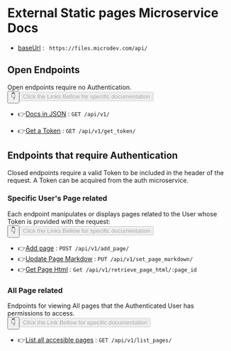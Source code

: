 
# External Static pages Microservice Docs
* [baseUrl](#) : ` https://files.microdev.com/api/`


## Open Endpoints

Open endpoints require no Authentication.<br />
<button class="btn-dark">👇</button><button class=" btn-success" disabled >Click the Links Bellow for specific documentation</button>

* 👉<span class="btn btn-outline-primary">[Docs in JSON](/api/v1/docs/v1/get.md)</span> : `GET /api/v1/`

* 👉<span class="btn btn-outline-primary">[Get a Token](/api/v1/docs/get_token/get.md)</span> : `GET /api/v1/get_token/`

## Endpoints that require Authentication

Closed endpoints require a valid Token to be included in the header of the
request. A Token can be acquired from the auth microservice.

### Specific User's Page related

Each endpoint manipulates or displays pages related to the User whose
Token is provided with the request:<br />
<button class="btn-dark">👇</button><button class="btn-success" disabled >Click the Links Bellow for specific documentation</button>
* 👉[Add page](/api/v1/docs/add/post.md) : `POST /api/v1/add_page/`
* 👉[Update Page Markdow](/api/v1/docs/markdown/put.md) : `PUT /api/v1/set_page_markdown/`
* 👉[Get Page Html](/api/v1/docs/html/get.md) : `Get /api/v1/retrieve_page_html/:page_id`

### All Page related

Endpoints for viewing All pages that the Authenticated User
has permissions to access.  <br />
<button class="btn-dark">👇</button><button class="btn-success" disabled="True" >Click the Link Bellow for specific documentation</button>
* 👉[List all accesible pages](/api/v1/docs/all_pages/get.md) : `GET /api/v1/list_pages/`

